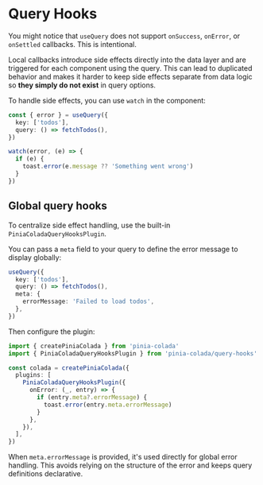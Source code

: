 # Query Hooks

You might notice that `useQuery` does not support `onSuccess`, `onError`, or `onSettled` callbacks. This is intentional.

Local callbacks introduce side effects directly into the data layer and are triggered for each component using the query. This can lead to duplicated behavior and makes it harder to keep side effects separate from data logic so **they simply do not exist** in query options.

To handle side effects, you can use `watch` in the component:

```ts
const { error } = useQuery({
  key: ['todos'],
  query: () => fetchTodos(),
})

watch(error, (e) => {
  if (e) {
    toast.error(e.message ?? 'Something went wrong')
  }
})
```

## Global query hooks

To centralize side effect handling, use the built-in `PiniaColadaQueryHooksPlugin`.

You can pass a `meta` field to your query to define the error message to display globally:

```ts
useQuery({
  key: ['todos'],
  query: () => fetchTodos(),
  meta: {
    errorMessage: 'Failed to load todos',
  },
})
```

Then configure the plugin:

```ts
import { createPiniaColada } from 'pinia-colada'
import { PiniaColadaQueryHooksPlugin } from 'pinia-colada/query-hooks'

const colada = createPiniaColada({
  plugins: [
    PiniaColadaQueryHooksPlugin({
      onError: (_, entry) => {
        if (entry.meta?.errorMessage) {
          toast.error(entry.meta.errorMessage)
        }
      },
    }),
  ],
})
```

When `meta.errorMessage` is provided, it's used directly for global error handling. This avoids relying on the structure of the error and keeps query definitions declarative.
